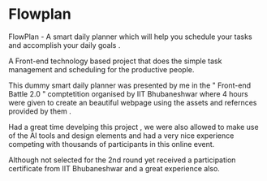 # Flowplan
FlowPlan - A smart daily planner which will help you schedule your tasks and accomplish your daily goals .

A Front-end technology based project that does the simple task management and scheduling for the productive people.

This dummy smart daily planner was presented by me in the " Front-end Battle 2.0 " comptetition organised by IIT Bhubaneshwar where 4 hours were given to create an beautiful webpage using the assets and refernces provided by them .


Had a great time develping this project , we were also allowed to make use of the AI tools and design elements and had a very nice experience competing with thousands of participants in this online event. 


Although not selected for the 2nd round yet received a participation certificate from IIT Bhubaneshwar and a great experience also.
